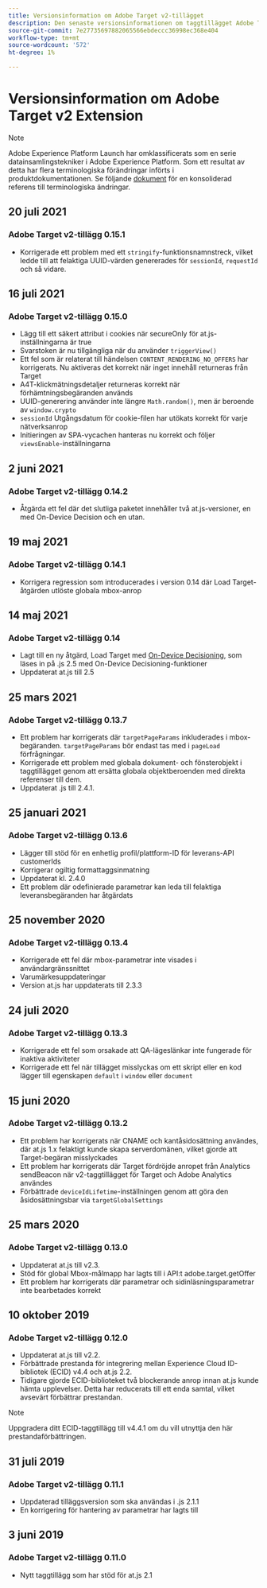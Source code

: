 ```yaml
---
title: Versionsinformation om Adobe Target v2-tillägget
description: Den senaste versionsinformationen om taggtillägget Adobe Target v2 i Adobe Experience Platform.
source-git-commit: 7e27735697882065566ebdeccc36998ec368e404
workflow-type: tm+mt
source-wordcount: '572'
ht-degree: 1%

---
```


# Versionsinformation om Adobe Target v2 Extension

>[!NOTE]
>
>Adobe Experience Platform Launch har omklassificerats som en serie datainsamlingstekniker i Adobe Experience Platform. Som ett resultat av detta har flera terminologiska förändringar införts i produktdokumentationen. Se följande [dokument](../../../term-updates.md) för en konsoliderad referens till terminologiska ändringar.

## 20 juli 2021

### Adobe Target v2-tillägg 0.15.1

- Korrigerade ett problem med ett `stringify`-funktionsnamnstreck, vilket ledde till att felaktiga UUID-värden genererades för `sessionId`, `requestId` och så vidare.

## 16 juli 2021

### Adobe Target v2-tillägg 0.15.0

- Lägg till ett säkert attribut i cookies när secureOnly för at.js-inställningarna är true
- Svarstoken är nu tillgängliga när du använder `triggerView()`
- Ett fel som är relaterat till händelsen `CONTENT_RENDERING_NO_OFFERS` har korrigerats. Nu aktiveras det korrekt när inget innehåll returneras från Target
- A4T-klickmätningsdetaljer returneras korrekt när förhämtningsbegäranden används
- UUID-generering använder inte längre `Math.random()`, men är beroende av `window.crypto`
- `sessionId` Utgångsdatum för cookie-filen har utökats korrekt för varje nätverksanrop
- Initieringen av SPA-vycachen hanteras nu korrekt och följer `viewsEnable`-inställningarna

## 2 juni 2021

### Adobe Target v2-tillägg 0.14.2

- Åtgärda ett fel där det slutliga paketet innehåller två at.js-versioner, en med On-Device Decision och en utan.

## 19 maj 2021

### Adobe Target v2-tillägg 0.14.1

- Korrigera regression som introducerades i version 0.14 där Load Target-åtgärden utlöste globala mbox-anrop

## 14 maj 2021

### Adobe Target v2-tillägg 0.14

- Lagt till en ny åtgärd, Load Target med [On-Device Decisioning](./overview.md#load-target-with-on-device-decisioning), som läses in på .js 2.5 med On-Device Decisioning-funktioner
- Uppdaterat at.js till 2.5


## 25 mars 2021

### Adobe Target v2-tillägg 0.13.7

- Ett problem har korrigerats där `targetPageParams` inkluderades i mbox-begäranden. `targetPageParams` bör endast tas med i  `pageLoad` förfrågningar.
- Korrigerade ett problem med globala dokument- och fönsterobjekt i taggtillägget genom att ersätta globala objektberoenden med direkta referenser till dem.
- Uppdaterat .js till 2.4.1.

## 25 januari 2021

### Adobe Target v2-tillägg 0.13.6

- Lägger till stöd för en enhetlig profil/plattform-ID för leverans-API customerIds
- Korrigerar ogiltig formattaggsinmatning
- Uppdaterat kl. 2.4.0
- Ett problem där odefinierade parametrar kan leda till felaktiga leveransbegäranden har åtgärdats

## 25 november 2020

### Adobe Target v2-tillägg 0.13.4

- Korrigerade ett fel där mbox-parametrar inte visades i användargränssnittet
- Varumärkesuppdateringar
- Version at.js har uppdaterats till 2.3.3

## 24 juli 2020

### Adobe Target v2-tillägg 0.13.3

- Korrigerade ett fel som orsakade att QA-lägeslänkar inte fungerade för inaktiva aktiviteter
- Korrigerade ett fel när tillägget misslyckas om ett skript eller en kod lägger till egenskapen `default` i `window` eller `document`

## 15 juni 2020

### Adobe Target v2-tillägg 0.13.2

- Ett problem har korrigerats när CNAME och kantåsidosättning användes, där at.js 1.x felaktigt kunde skapa serverdomänen, vilket gjorde att Target-begäran misslyckades
- Ett problem har korrigerats där Target fördröjde anropet från Analytics sendBeacon när v2-taggtillägget för Target och Adobe Analytics användes
- Förbättrade `deviceIdLifetime`-inställningen genom att göra den åsidosättningsbar via `targetGlobalSettings`

## 25 mars 2020

### Adobe Target v2-tillägg 0.13.0

- Uppdaterat at.js till v2.3.
- Stöd för global Mbox-målmapp har lagts till i API:t adobe.target.getOffer
- Ett problem har korrigerats där parametrar och sidinläsningsparametrar inte bearbetades korrekt

## 10 oktober 2019

### Adobe Target v2-tillägg 0.12.0

- Uppdaterat at.js till v2.2.
- Förbättrade prestanda för integrering mellan Experience Cloud ID-bibliotek (ECID) v4.4 och at.js 2.2.
- Tidigare gjorde ECID-biblioteket två blockerande anrop innan at.js kunde hämta upplevelser. Detta har reducerats till ett enda samtal, vilket avsevärt förbättrar prestandan.

>[!NOTE]
>Uppgradera ditt ECID-taggtillägg till v4.4.1 om du vill utnyttja den här prestandaförbättringen.

## 31 juli 2019

### Adobe Target v2-tillägg 0.11.1

- Uppdaterad tilläggsversion som ska användas i .js 2.1.1
- En korrigering för hantering av parametrar har lagts till

## 3 juni 2019

### Adobe Target v2-tillägg 0.11.0

- Nytt taggtillägg som har stöd för at.js 2.1
